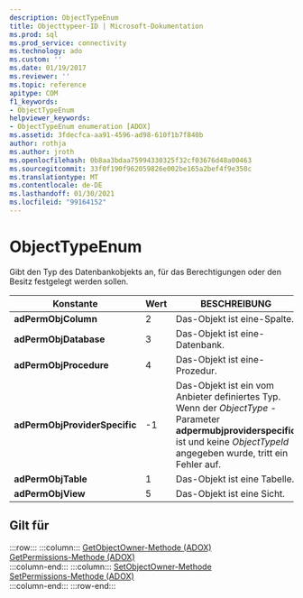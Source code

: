 ```yaml
---
description: ObjectTypeEnum
title: Objecttypeer-ID | Microsoft-Dokumentation
ms.prod: sql
ms.prod_service: connectivity
ms.technology: ado
ms.custom: ''
ms.date: 01/19/2017
ms.reviewer: ''
ms.topic: reference
apitype: COM
f1_keywords:
- ObjectTypeEnum
helpviewer_keywords:
- ObjectTypeEnum enumeration [ADOX]
ms.assetid: 3fdecfca-aa91-4596-ad98-610f1b7f840b
author: rothja
ms.author: jroth
ms.openlocfilehash: 0b8aa3bdaa75994330325f32cf03676d48a00463
ms.sourcegitcommit: 33f0f190f962059826e002be165a2bef4f9e350c
ms.translationtype: MT
ms.contentlocale: de-DE
ms.lasthandoff: 01/30/2021
ms.locfileid: "99164152"
---
```

# <a name="objecttypeenum"></a>ObjectTypeEnum
Gibt den Typ des Datenbankobjekts an, für das Berechtigungen oder den Besitz festgelegt werden sollen.  
  
|Konstante|Wert|BESCHREIBUNG|  
|--------------|-----------|-----------------|  
|**adPermObjColumn**|2|Das-Objekt ist eine-Spalte.|  
|**adPermObjDatabase**|3|Das-Objekt ist eine-Datenbank.|  
|**adPermObjProcedure**|4|Das-Objekt ist eine-Prozedur.|  
|**adPermObjProviderSpecific**|-1|Das-Objekt ist ein vom Anbieter definiertes Typ. Wenn der *ObjectType* -Parameter **adpermubjproviderspecific** ist und keine *ObjectTypeId* angegeben wurde, tritt ein Fehler auf.|  
|**adPermObjTable**|1|Das-Objekt ist eine Tabelle.|  
|**adPermObjView**|5|Das-Objekt ist eine Sicht.|  
  
## <a name="applies-to"></a>Gilt für  

:::row:::
    :::column:::
        [GetObjectOwner-Methode (ADOX)](./getobjectowner-method-adox.md)  
        [GetPermissions-Methode (ADOX)](./getpermissions-method-adox.md)  
    :::column-end:::
    :::column:::
        [SetObjectOwner-Methode](./setobjectowner-method.md)  
        [SetPermissions-Methode (ADOX)](./setpermissions-method-adox.md)  
    :::column-end:::
:::row-end:::